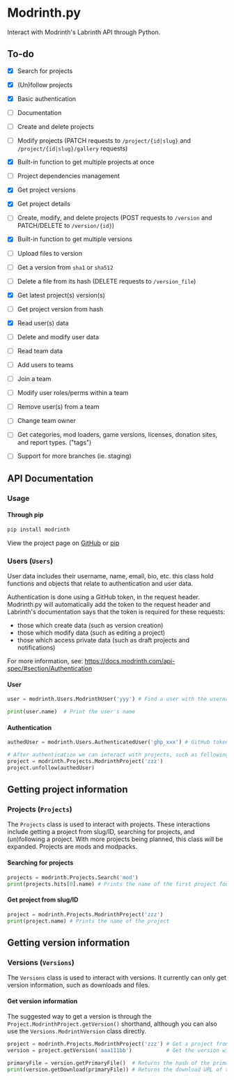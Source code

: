 # Modrinth.py
Interact with Modrinth's Labrinth API through Python. 

## To-do
 - [x] Search for projects
 - [x] (Un)follow projects
 - [x] Basic authentication
 - [ ] Documentation
 - [ ] Create and delete projects
 - [ ] Modify projects (PATCH requests to `/project/{id|slug}` and `/project/{id|slug}/gallery` requests)
 - [x] Built-in function to get multiple projects at once
 - [ ] Project dependencies management
 - [x] Get project versions
 - [x] Get project details
 - [ ] Create, modify, and delete projects (POST requests to `/version` and PATCH/DELETE to `/version/{id}`)
 - [x] Built-in function to get multiple versions
 - [ ] Upload files to version
 - [ ] Get a version from `sha1` or `sha512`
 - [ ] Delete a file from its hash (DELETE requests to `/version_file`)
 - [x] Get latest project(s) version(s)
 - [ ] Get project version from hash
 - [x] Read user(s) data
 - [ ] Delete and modify user data
 - [ ] Read team data 
 - [ ] Add users to teams
 - [ ] Join a team
 - [ ] Modify user roles/perms within a team
 - [ ] Remove user(s) from a team
 - [ ] Change team owner
 - [ ] Get categories, mod loaders, game versions, licenses, donation sites, and report types. ("tags")
 - [ ] Support for more branches (ie. staging)



## API Documentation

### Usage
#### Through pip
```bash
pip install modrinth
```
View the project page on [GitHub](https://github.com/BetaPictoris/modrinth.py) or [pip](https://pypi.org/project/modrinth/)

### Users (`Users`)
User data includes their username, name, email, bio, etc. this class hold functions and objects that relate
to authentication and user data.  

Authentication is done using a GitHub token, in the request header. Modrinth.py will automatically add
the token to the request header and Labrinth's documentation says that the token is required for these
requests: 
 - those which create data (such as version creation)
 - those which modify data (such as editing a project)
 - those which access private data (such as draft projects and notifications)

For more information, see: https://docs.modrinth.com/api-spec/#section/Authentication

#### User 
```python
user = modrinth.Users.ModrinthUser('yyy') # Find a user with the username/ID yyy

print(user.name)  # Print the user's name
```

#### Authentication
```python
authedUser = modrinth.Users.AuthenticatedUser('ghp_xxx') # GitHub token

# After authentication we can interact with projects, such as following and unfollowing a mod.
project = modrinth.Projects.ModrinthProject('zzz')
project.unfollow(authedUser)
```

## Getting project information
### Projects (`Projects`)
The `Projects` class is used to interact with projects. These interactions include getting a project from slug/ID, searching for projects, and (un)following a project. With more projects being planned, this class will be expanded. Projects are mods and modpacks.

#### Searching for projects
```python
projects = modrinth.Projects.Search('mod')
print(projects.hits[0].name) # Prints the name of the first project found
```

#### Get project from slug/ID
```python
project = modrinth.Projects.ModrinthProject('zzz')
print(project.name) # Prints the name of the project
```

## Getting version information
### Versions (`Versions`)
The `Versions` class is used to interact with versions. It currently can only get version information, such as downloads and files. 
#### Get version information
The suggested way to get a version is through the `Project.ModrinthProject.getVersion()` shorthand, although you can also use the `Versions.ModrinthVersion` class directly.
```python
project = modrinth.Projects.ModrinthProject('zzz') # Get a project from slug/ID
version = project.getVersion('aaa111bb')           # Get the version with ID 'aaa111bb'

primaryFile = version.getPrimaryFile()  # Returns the hash of the primary file
print(version.getDownload(primaryFile)) # Returns the download URL of the primary file
```